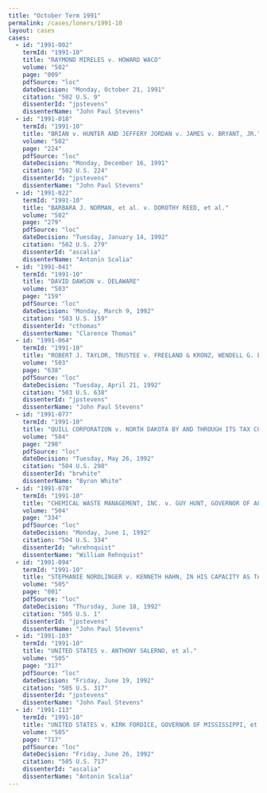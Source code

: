 ```yaml
---
title: "October Term 1991"
permalink: /cases/loners/1991-10
layout: cases
cases:
  - id: "1991-002"
    termId: "1991-10"
    title: "RAYMOND MIRELES v. HOWARD WACO"
    volume: "502"
    page: "009"
    pdfSource: "loc"
    dateDecision: "Monday, October 21, 1991"
    citation: "502 U.S. 9"
    dissenterId: "jpstevens"
    dissenterName: "John Paul Stevens"
  - id: "1991-018"
    termId: "1991-10"
    title: "BRIAN v. HUNTER AND JEFFERY JORDAN v. JAMES v. BRYANT, JR."
    volume: "502"
    page: "224"
    pdfSource: "loc"
    dateDecision: "Monday, December 16, 1991"
    citation: "502 U.S. 224"
    dissenterId: "jpstevens"
    dissenterName: "John Paul Stevens"
  - id: "1991-022"
    termId: "1991-10"
    title: "BARBARA J. NORMAN, et al. v. DOROTHY REED, et al."
    volume: "502"
    page: "279"
    pdfSource: "loc"
    dateDecision: "Tuesday, January 14, 1992"
    citation: "502 U.S. 279"
    dissenterId: "ascalia"
    dissenterName: "Antonin Scalia"
  - id: "1991-041"
    termId: "1991-10"
    title: "DAVID DAWSON v. DELAWARE"
    volume: "503"
    page: "159"
    pdfSource: "loc"
    dateDecision: "Monday, March 9, 1992"
    citation: "503 U.S. 159"
    dissenterId: "cthomas"
    dissenterName: "Clarence Thomas"
  - id: "1991-064"
    termId: "1991-10"
    title: "ROBERT J. TAYLOR, TRUSTEE v. FREELAND & KRONZ, WENDELL G. FREELAND AND RICHARD F. KRONZ"
    volume: "503"
    page: "638"
    pdfSource: "loc"
    dateDecision: "Tuesday, April 21, 1992"
    citation: "503 U.S. 638"
    dissenterId: "jpstevens"
    dissenterName: "John Paul Stevens"
  - id: "1991-077"
    termId: "1991-10"
    title: "QUILL CORPORATION v. NORTH DAKOTA BY AND THROUGH ITS TAX COMMISSIONER, HEIDI HEITKAMP"
    volume: "504"
    page: "298"
    pdfSource: "loc"
    dateDecision: "Tuesday, May 26, 1992"
    citation: "504 U.S. 298"
    dissenterId: "brwhite"
    dissenterName: "Byron White"
  - id: "1991-078"
    termId: "1991-10"
    title: "CHEMICAL WASTE MANAGEMENT, INC. v. GUY HUNT, GOVERNOR OF ALABAMA et al."
    volume: "504"
    page: "334"
    pdfSource: "loc"
    dateDecision: "Monday, June 1, 1992"
    citation: "504 U.S. 334"
    dissenterId: "whrehnquist"
    dissenterName: "William Rehnquist"
  - id: "1991-094"
    termId: "1991-10"
    title: "STEPHANIE NORDLINGER v. KENNETH HAHN, IN HIS CAPACITY AS TAX ASSESSOR FOR LOS ANGELES COUNTY, et al."
    volume: "505"
    page: "001"
    pdfSource: "loc"
    dateDecision: "Thursday, June 18, 1992"
    citation: "505 U.S. 1"
    dissenterId: "jpstevens"
    dissenterName: "John Paul Stevens"
  - id: "1991-103"
    termId: "1991-10"
    title: "UNITED STATES v. ANTHONY SALERNO, et al."
    volume: "505"
    page: "317"
    pdfSource: "loc"
    dateDecision: "Friday, June 19, 1992"
    citation: "505 U.S. 317"
    dissenterId: "jpstevens"
    dissenterName: "John Paul Stevens"
  - id: "1991-113"
    termId: "1991-10"
    title: "UNITED STATES v. KIRK FORDICE, GOVERNOR OF MISSISSIPPI, et al."
    volume: "505"
    page: "717"
    pdfSource: "loc"
    dateDecision: "Friday, June 26, 1992"
    citation: "505 U.S. 717"
    dissenterId: "ascalia"
    dissenterName: "Antonin Scalia"
---
```

